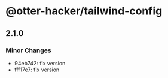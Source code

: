# @otter-hacker/tailwind-config

## 2.1.0

### Minor Changes

- 94eb742: fix version
- fff17e7: fix version
